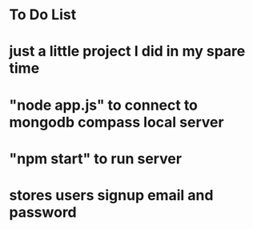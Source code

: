 # To Do List
# just a little project I did in my spare time
# "node app.js" to connect to mongodb compass local server
# "npm start" to run server
# stores users signup email and password

